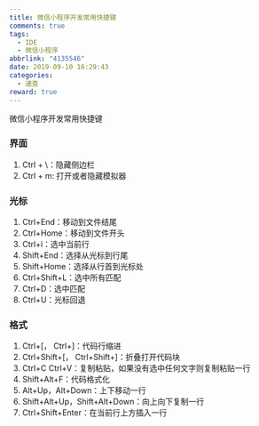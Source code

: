 ```yaml
---
title: 微信小程序开发常用快捷键
comments: true
tags:
  - IDE
  - 微信小程序
abbrlink: "4135546"
date: 2019-09-10 16:29:43
categories:
  - 速查
reward: true
---
```


微信小程序开发常用快捷键

### 界面

1. Ctrl + \：隐藏侧边栏
2. Ctrl + m: 打开或者隐藏模拟器

<!--more-->

### 光标

1. Ctrl+End：移动到文件结尾
1. Ctrl+Home：移动到文件开头
1. Ctrl+i：选中当前行
1. Shift+End：选择从光标到行尾
1. Shift+Home：选择从行首到光标处
1. Ctrl+Shift+L：选中所有匹配
1. Ctrl+D：选中匹配
1. Ctrl+U：光标回退

### 格式

1. Ctrl+[， Ctrl+]：代码行缩进
1. Ctrl+Shift+[， Ctrl+Shift+]：折叠打开代码块
1. Ctrl+C Ctrl+V：复制粘贴，如果没有选中任何文字则复制粘贴一行
1. Shift+Alt+F：代码格式化
1. Alt+Up，Alt+Down：上下移动一行
1. Shift+Alt+Up，Shift+Alt+Down：向上向下复制一行
1. Ctrl+Shift+Enter：在当前行上方插入一行

